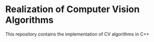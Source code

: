 # Realization of Computer Vision Algorithms
 This repository contains the implementation of CV algorithms in C++ 
